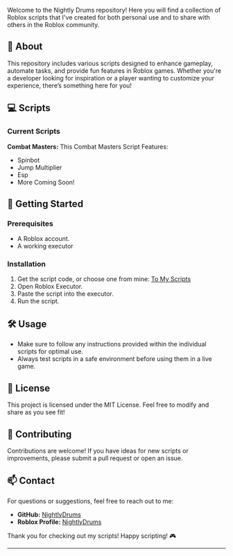 Welcome to the Nightly Drums repository! Here you will find a collection of Roblox scripts that I've created for both personal use and to share with others in the Roblox community.

## 📜 About

This repository includes various scripts designed to enhance gameplay, automate tasks, and provide fun features in Roblox games. Whether you're a developer looking for inspiration or a player wanting to customize your experience, there’s something here for you!

## 💻 Scripts

### Current Scripts
**Combat Masters:** This Combat Masters Script Features:
- Spinbot 
- Jump Multiplier 
- Esp
- More Coming Soon!

## 🚀 Getting Started

### Prerequisites
- A Roblox account.
- A working executor

### Installation
1. Get the script code, or choose one from mine:
[To My Scripts](https://github.com/TTVJDESS/Roblox-Scripts)
2. Open Roblox Executor.
3. Paste the script into the executor.
4. Run the script.

## 🛠 Usage
- Make sure to follow any instructions provided within the individual scripts for optimal use.
- Always test scripts in a safe environment before using them in a live game.

## 📜 License
This project is licensed under the MIT License. Feel free to modify and share as you see fit!

## 🤝 Contributing
Contributions are welcome! If you have ideas for new scripts or improvements, please submit a pull request or open an issue.

## 📫 Contact
For questions or suggestions, feel free to reach out to me:
- **GitHub:** [NightlyDrums](https://github.com/TTVJDESS)
- **Roblox Profile:** [NightlyDrums](https://www.roblox.com/users/NightlyDrum/profile)

Thank you for checking out my scripts! Happy scripting! 🎮

---
